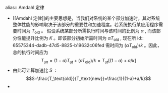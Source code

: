 alias:: Amdahl 定律

- [[Amdahl 定律]]的主要思想是，当我们对系统的某个部分加速时，其对系统整体性能的影响取决于该部分的重要性和加速程度。若系统执行某应用程序需要时间为 $T_\text{old}$ 。 假设系统某部分所需执行时间与该时间的比例为 $\alpha$ , 而该部分性能提升比例为 $K$ 。即该部分初始所需时间为 $\alpha T_\text{oId}$ , 现在所
  id:: 65575344-dadb-47d5-8825-b19632c06fed
  需时间为 $(\alpha T_\text{old}) / k$ 。因此，总的执行时间应为
  $$T_{un}=(1-a)T_{ut}+(aT_\text{old})/k=T_{ut}[(1-a)+a/k]$$
- 由此可计算加速比 $S$ ：
  $$S=\frac{T_\text{old}}{T_\text{new}}=\frac{1}{(1-a)+a/k}$$
-